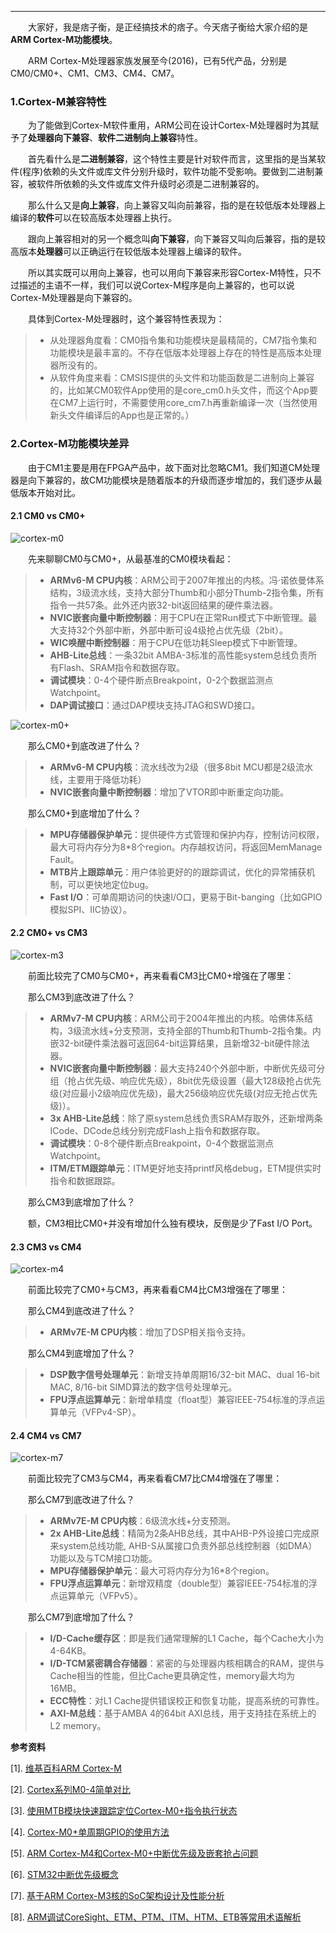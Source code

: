 ----
　　大家好，我是痞子衡，是正经搞技术的痞子。今天痞子衡给大家介绍的是**ARM Cortex-M功能模块**。  

　　ARM Cortex-M处理器家族发展至今(2016)，已有5代产品，分别是CM0/CM0+、CM1、CM3、CM4、CM7。

### 1.Cortex-M兼容特性

　　为了能做到Cortex-M软件重用，ARM公司在设计Cortex-M处理器时为其赋予了**处理器向下兼容**、**软件二进制向上兼容**特性。

　　首先看什么是**二进制兼容**，这个特性主要是针对软件而言，这里指的是当某软件(程序)依赖的头文件或库文件分别升级时，软件功能不受影响。要做到二进制兼容，被软件所依赖的头文件或库文件升级时必须是二进制兼容的。

　　那么什么又是**向上兼容**，向上兼容又叫向前兼容，指的是在较低版本处理器上编译的**软件**可以在较高版本处理器上执行。

　　跟向上兼容相对的另一个概念叫**向下兼容**，向下兼容又叫向后兼容，指的是较高版本**处理器**可以正确运行在较低版本处理器上编译的软件。

　　所以其实既可以用向上兼容，也可以用向下兼容来形容Cortex-M特性，只不过描述的主语不一样，我们可以说Cortex-M程序是向上兼容的，也可以说Cortex-M处理器是向下兼容的。

　　具体到Cortex-M处理器时，这个兼容特性表现为：

> * 从处理器角度看：CM0指令集和功能模块是最精简的，CM7指令集和功能模块是最丰富的。不存在低版本处理器上存在的特性是高版本处理器所没有的。
> * 从软件角度来看：CMSIS提供的头文件和功能函数是二进制向上兼容的，比如某CM0软件App使用的是core\_cm0.h头文件，而这个App要在CM7上运行时，不需要使用core\_cm7.h再重新编译一次（当然使用新头文件编译后的App也是正常的。）


### 2.Cortex-M功能模块差异

　　由于CM1主要是用在FPGA产品中，故下面对比忽略CM1。我们知道CM处理器是向下兼容的，故CM功能模块是随着版本的升级而逐步增加的，我们逐步从最低版本开始对比。

#### 2.1 CM0 vs CM0+

![cortex-m0](http://odox9r8vg.bkt.clouddn.com/image/csdn_blog/%E4%BB%8E%E5%8A%9F%E8%83%BD%E6%A8%A1%E5%9D%97%E8%A7%92%E5%BA%A6%E7%9C%8BCortex-M%E5%90%84%E5%A4%84%E7%90%86%E5%99%A8%E5%8C%BA%E5%88%AB/Cortex-M0-chip-diagram-16.png)

　　先来聊聊CM0与CM0+，从最基准的CM0模块看起：

> * **ARMv6-M CPU内核**：ARM公司于2007年推出的内核。冯·诺依曼体系结构，3级流水线，支持大部分Thumb和小部分Thumb-2指令集，所有指令一共57条。此外还内嵌32-bit返回结果的硬件乘法器。
> * **NVIC嵌套向量中断控制器**：用于CPU在正常Run模式下中断管理。最大支持32个外部中断，外部中断可设4级抢占优先级（2bit）。
> * **WIC唤醒中断控制器**：用于CPU在低功耗Sleep模式下中断管理。
> * **AHB-Lite总线**：一条32bit AMBA-3标准的高性能system总线负责所有Flash、SRAM指令和数据存取。
> * **调试模块**：0-4个硬件断点Breakpoint，0-2个数据监测点Watchpoint。
> * **DAP调试接口**：通过DAP模块支持JTAG和SWD接口。

![cortex-m0+](http://odox9r8vg.bkt.clouddn.com/image/csdn_blog/%E4%BB%8E%E5%8A%9F%E8%83%BD%E6%A8%A1%E5%9D%97%E8%A7%92%E5%BA%A6%E7%9C%8BCortex-M%E5%90%84%E5%A4%84%E7%90%86%E5%99%A8%E5%8C%BA%E5%88%AB/Cortex-M0-plus-chip-diagram-16.png)

　　那么CM0+到底改进了什么？

> * **ARMv6-M CPU内核**：流水线改为2级（很多8bit MCU都是2级流水线，主要用于降低功耗）
> * **NVIC嵌套向量中断控制器**：增加了VTOR即中断重定向功能。

　　那么CM0+到底增加了什么？

> * **MPU存储器保护单元**：提供硬件方式管理和保护内存，控制访问权限，最大可将内存分为8*8个region。内存越权访问，将返回MemManage Fault。
> * **MTB片上跟踪单元**：用户体验更好的的跟踪调试，优化的异常捕获机制，可以更快地定位bug。
> * **Fast I/O**：可单周期访问的快速I/O口，更易于Bit-banging（比如GPIO模拟SPI、IIC协议）。

#### 2.2 CM0+ vs CM3

![cortex-m3](http://odox9r8vg.bkt.clouddn.com/image/csdn_blog/%E4%BB%8E%E5%8A%9F%E8%83%BD%E6%A8%A1%E5%9D%97%E8%A7%92%E5%BA%A6%E7%9C%8BCortex-M%E5%90%84%E5%A4%84%E7%90%86%E5%99%A8%E5%8C%BA%E5%88%AB/Cortex-M3-chip-diagram-16.png)

　　前面比较完了CM0与CM0+，再来看看CM3比CM0+增强在了哪里：

　　那么CM3到底改进了什么？

> * **ARMv7-M CPU内核**：ARM公司于2004年推出的内核。哈佛体系结构，3级流水线+分支预测，支持全部的Thumb和Thumb-2指令集。内嵌32-bit硬件乘法器可返回64-bit运算结果，且新增32-bit硬件除法器。
> * **NVIC嵌套向量中断控制器**：最大支持240个外部中断，中断优先级可分组（抢占优先级、响应优先级），8bit优先级设置（最大128级抢占优先级(对应最小2级响应优先级)，最大256级响应优先级(对应无抢占优先级)）。
> * **3x AHB-Lite总线**：除了原system总线负责SRAM存取外，还新增两条ICode、DCode总线分别完成Flash上指令和数据存取。
> * **调试模块**：0-8个硬件断点Breakpoint，0-4个数据监测点Watchpoint。
> * **ITM/ETM跟踪单元**：ITM更好地支持printf风格debug，ETM提供实时指令和数据跟踪。

　　那么CM3到底增加了什么？

　　额，CM3相比CM0+并没有增加什么独有模块，反倒是少了Fast I/O Port。

#### 2.3 CM3 vs CM4

![cortex-m4](http://odox9r8vg.bkt.clouddn.com/image/csdn_blog/%E4%BB%8E%E5%8A%9F%E8%83%BD%E6%A8%A1%E5%9D%97%E8%A7%92%E5%BA%A6%E7%9C%8BCortex-M%E5%90%84%E5%A4%84%E7%90%86%E5%99%A8%E5%8C%BA%E5%88%AB/Cortex-M4-chip-diagram-16.png)

　　前面比较完了CM0+与CM3，再来看看CM4比CM3增强在了哪里：

　　那么CM4到底改进了什么？

> * **ARMv7E-M CPU内核**：增加了DSP相关指令支持。

　　那么CM4到底增加了什么？

> * **DSP数字信号处理单元**：新增支持单周期16/32-bit MAC、dual 16-bit MAC, 8/16-bit SIMD算法的数字信号处理单元。
> * **FPU浮点运算单元**：新增单精度（float型）兼容IEEE-754标准的浮点运算单元（VFPv4-SP）。

#### 2.4 CM4 vs CM7

![cortex-m7](http://odox9r8vg.bkt.clouddn.com/image/csdn_blog/%E4%BB%8E%E5%8A%9F%E8%83%BD%E6%A8%A1%E5%9D%97%E8%A7%92%E5%BA%A6%E7%9C%8BCortex-M%E5%90%84%E5%A4%84%E7%90%86%E5%99%A8%E5%8C%BA%E5%88%AB/Cortex-M7-chip-diagram-16.png)

　　前面比较完了CM3与CM4，再来看看CM7比CM4增强在了哪里：

　　那么CM7到底改进了什么？

> * **ARMv7E-M CPU内核**：6级流水线+分支预测。
> * **2x AHB-Lite总线**：精简为2条AHB总线，其中AHB-P外设接口完成原来system总线功能, AHB-S从属接口负责外部总线控制器（如DMA）功能以及与TCM接口功能。
> * **MPU存储器保护单元**：最大可将内存分为16*8个region。
> * **FPU浮点运算单元**：新增双精度（double型）兼容IEEE-754标准的浮点运算单元（VFPv5）。

　　那么CM7到底增加了什么？

> * **I/D-Cache缓存区**：即是我们通常理解的L1 Cache，每个Cache大小为4-64KB。
> * **I/D-TCM紧密耦合存储器**：紧密的与处理器内核相耦合的RAM，提供与Cache相当的性能，但比Cache更具确定性，memory最大均为16MB。
> * **ECC特性**：对L1 Cache提供错误校正和恢复功能，提高系统的可靠性。
> * **AXI-M总线**：基于AMBA 4的64bit AXI总线，用于支持挂在系统上的L2 memory。

**参考资料**

[1]. [维基百科ARM Cortex-M](https://en.wikipedia.org/wiki/ARM_Cortex-M)

[2]. [Cortex系列M0-4简单对比](http://blog.sina.com.cn/s/blog_7dbd9c0e01018e4l.html)

[3]. [使用MTB模块快速跟踪定位Cortex-M0+指令执行状态](http://comm.chinaaet.com/adi/blogdetail/33468.html)

[4]. [Cortex-M0+单周期GPIO的使用方法](http://blog.chinaaet.com/jihceng0622/p/39731)

[5]. [ARM Cortex-M4和Cortex-M0+中断优先级及嵌套抢占问题](http://blog.chinaaet.com/jihceng0622/p/5100001238)

[6]. [STM32中断优先级概念](http://blog.csdn.net/kevinhg/article/details/40424403)

[7]. [基于ARM Cortex-M3核的SoC架构设计及性能分析](http://www.chinaaet.com/article/199546)

[8]. [ARM调试CoreSight、ETM、PTM、ITM、HTM、ETB等常用术语解析](http://www.myir-tech.com/resource/510.asp)


